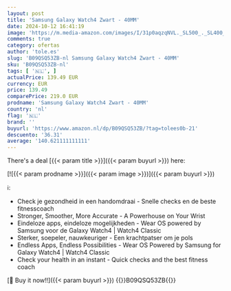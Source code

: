 ```yaml
---
layout: post
title: 'Samsung Galaxy Watch4 Zwart - 40MM'
date: 2024-10-12 16:41:19
image: 'https://m.media-amazon.com/images/I/31p0aqzqNVL._SL500_._SL400_.jpg'
comments: true
category: ofertas
author: 'tole.es'
slug: 'B09QSQ53ZB-nl Samsung Galaxy Watch4 Zwart - 40MM'
sku: 'B09QSQ53ZB-nl'
tags: [ '🇳🇱', ]
actualPrice: 139.49 EUR
currency: EUR
price: 139.49
comparePrice: 219.0 EUR
prodname: 'Samsung Galaxy Watch4 Zwart - 40MM'
country: 'nl'
flag: '🇳🇱'
brand: ''
buyurl: 'https://www.amazon.nl/dp/B09QSQ53ZB/?tag=tolees0b-21'
descuento: '36.31'
average: '140.621111111111'
---
```


There's a deal [{{< param title >}}]({{< param buyurl >}})  here:

[![{{< param prodname >}}]({{< param image >}})]({{< param buyurl >}})

ℹ️:

- Check je gezondheid in een handomdraai - Snelle checks en de beste fitnesscoach
- Stronger, Smoother, More Accurate - A Powerhouse on Your Wrist
- Eindeloze apps, eindeloze mogelijkheden - Wear OS powered by Samsung voor de Galaxy Watch4 | Watch4 Classic
- Sterker, soepeler, nauwkeuriger - Een krachtpatser om je pols
- Endless Apps, Endless Possibilities - Wear OS Powered by Samsung for Galaxy Watch4 | Watch4 Classic
- Check your health in an instant - Quick checks and the best fitness coach

[🛒 Buy it now!!]({{< param buyurl >}})
{{<world>}}B09QSQ53ZB{{</world>}}
